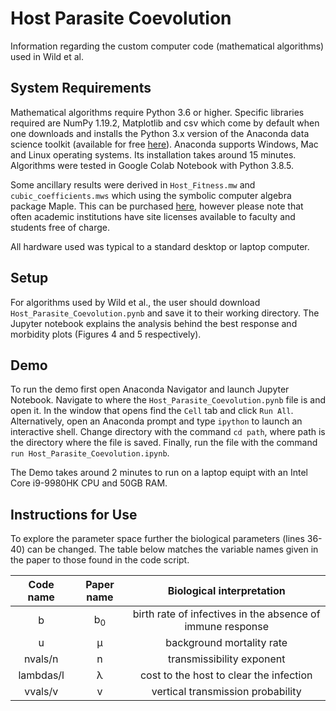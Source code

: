 # Host Parasite Coevolution
Information regarding the custom computer code (mathematical algorithms) used in Wild et al.


## System Requirements

Mathematical algorithms require Python 3.6 or higher. Specific libraries required are NumPy 1.19.2, Matplotlib and csv which come by default when one downloads and installs the Python 3.x version of the Anaconda data science toolkit (available for free [here](https://anaconda.org/ "Anaconda's Homepage")). Anaconda supports Windows, Mac and Linux operating systems. Its installation takes around 15 minutes. Algorithms were tested in Google Colab Notebook with Python 3.8.5.

Some ancillary results were derived in ```Host_Fitness.mw``` and ```cubic_coefficients.mws``` which using the symbolic computer algebra package Maple. This can be purchased [here](https://www.maplesoft.com/pricing/), however please note that often academic institutions have site licenses available to faculty and students free of charge.

All hardware used was typical to a standard desktop or laptop computer.


## Setup

For algorithms used by Wild et al., the user should download ```Host_Parasite_Coevolution.pynb``` and save it to their working directory. The Jupyter notebook explains the analysis behind the best response and morbidity plots (Figures 4 and 5 respectively).


## Demo

To run the demo first open Anaconda Navigator and launch Jupyter Notebook. Navigate to where the ```Host_Parasite_Coevolution.pynb``` file is and open it. In the window that opens find the ```Cell``` tab and click ```Run All```. Alternatively, open an Anaconda prompt and type ```ipython``` to launch an interactive shell. Change directory with the command ```cd path```, where path is the directory where the file is saved. Finally, run the file with the command ```run Host_Parasite_Coevolution.ipynb```.

The Demo takes around 2 minutes to run on a laptop equipt with an Intel Core i9-9980HK CPU and 50GB RAM.


## Instructions for Use

To explore the parameter space further the biological parameters (lines 36-40) can be changed. The table below matches the variable names given in the paper to those found in the code script.

| Code name |  Paper name   | Biological interpretation                                  |
|:---------:|:-------------:|:----------------------------------------------------------:|
|     b     | b<sub>0</sub> | birth rate of infectives in the absence of immune response |
|     u     |       μ       | background mortality rate                                  |
|  nvals/n  |       n       | transmissibility exponent                                  |
| lambdas/l |       λ       | cost to the host to clear the infection                    |
|  vvals/v  |       v       | vertical transmission probability                          |
